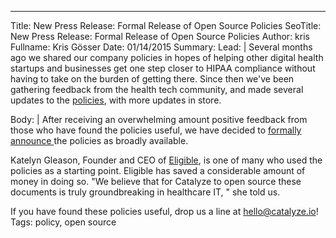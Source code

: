 ---
Title: New Press Release: Formal Release of Open Source Policies
SeoTitle: New Press Release: Formal Release of Open Source Policies
Author: kris
Fullname: Kris Gösser
Date: 01/14/2015
Summary: 
Lead: |
Several months ago we shared our company policies in hopes of helping other digital health startups and businesses get one step closer to HIPAA compliance without having to take on the burden of getting there. Since then we've been gathering feedback from the health tech community, and made several updates to the [policies](http://catalyzeio.github.io/policies/), with more updates in store.

Body: |
After receiving an overwhelming amount positive feedback from those who have found the policies useful, we have decided to [formally announce ](http://www.prweb.com/releases/2015/01/prweb12442733.htm)the policies as broadly available.

Katelyn Gleason, Founder and CEO of [Eligible](https://www.eligibleapi.com/), is one of many who used the policies as a starting point. Eligible has saved a considerable amount of money in doing so. "We believe that for Catalyze to open source these documents is truly groundbreaking in healthcare IT, " she told us.

If you have found these policies useful, drop us a line at [hello@catalyze.io](mailto:hello@catalyze.io)!
Tags: policy, open source